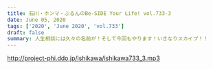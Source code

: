 ```yaml
---
title: 石川・ホンマ・ぶるんのBe-SIDE Your Life! vol.733-3
date: June 05, 2020
tags: ['2020', 'June 2020', 'vol.733']
draft: false
summary: 人生相談には久々の名前が！そして今回もやります！いきなりスカイプ！！
---
```


http://project-phi.ddo.jp/ishikawa/ishikawa733_3.mp3
